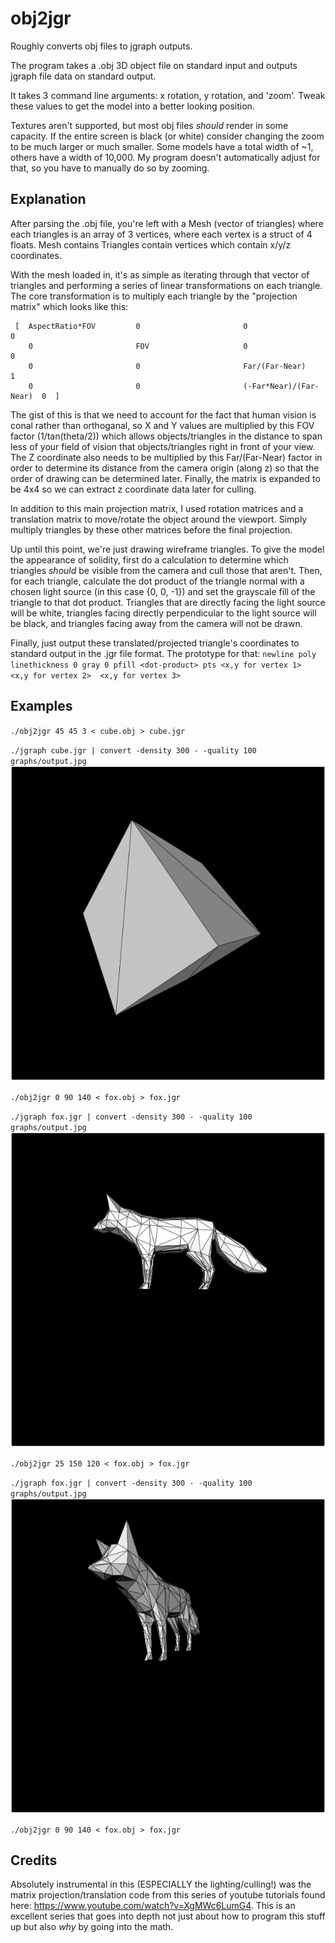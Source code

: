 # obj2jgr
Roughly converts obj files to jgraph outputs.

The program takes a .obj 3D object file on standard input and outputs jgraph file data on standard output.

It takes 3 command line arguments: x rotation, y rotation, and 'zoom'. Tweak these values to get the model into a better looking position.

Textures aren't supported, but most obj files *should* render in some capacity. If the entire screen is black (or white) consider changing the zoom to be much larger or much smaller. Some models have a total width of ~1, others have a width of 10,000. My program doesn't automatically adjust for that, so you have to manually do so by zooming.

## Explanation
After parsing the .obj file, you're left with a Mesh (vector of triangles) where each triangles is an array of 3 vertices, where each vertex is a struct of 4 floats. Mesh contains Triangles contain vertices which contain x/y/z coordinates.

With the mesh loaded in, it's as simple as iterating through that vector of triangles and performing a series of linear transformations on each triangle. The core transformation is to multiply each triangle by the "projection matrix" which looks like this:

```
 [  AspectRatio*FOV         0                       0                       0
    0                       FOV                     0                       0
    0                       0                       Far/(Far-Near)          1
    0                       0                       (-Far*Near)/(Far-Near)  0  ]
```

The gist of this is that we need to account for the fact that human vision is conal rather than orthoganal, so X and Y values are multiplied by this FOV factor (1/tan(theta/2)) which allows objects/triangles in the distance to span less of your field of vision that objects/triangles right in front of your view. The Z coordinate also needs to be multiplied by this Far/(Far-Near) factor in order to determine its distance from the camera origin (along z) so that the order of drawing can be determined later. Finally, the matrix is expanded to be 4x4 so we can extract z coordinate data later for culling.

In addition to this main projection matrix, I used rotation matrices and a translation matrix to move/rotate the object around the viewport. Simply multiply triangles by these other matrices before the final projection.

Up until this point, we're just drawing wireframe triangles. To give the model the appearance of solidity, first do a calculation to determine which triangles *should* be visible from the camera and cull those that aren't. Then, for each triangle, calculate the dot product of the triangle normal with a chosen light source (in this case {0, 0, -1}) and set the grayscale fill of the triangle to that dot product. Triangles that are directly facing the light source will be white, triangles facing directly perpendicular to the light source will be black, and triangles facing away from the camera will not be drawn.

Finally, just output these translated/projected triangle's coordinates to standard output in the .jgr file format. The prototype for that:
`newline poly linethickness 0 gray 0 pfill <dot-product> pts <x,y for vertex 1>  <x,y for vertex 2>  <x,y for vertex 3>`

## Examples
`./obj2jgr 45 45 3 < cube.obj > cube.jgr`

`./jgraph cube.jgr | convert -density 300 - -quality 100 graphs/output.jpg`
![op3](/output3.jpg)

`./obj2jgr 0 90 140 < fox.obj > fox.jgr`

`./jgraph fox.jgr | convert -density 300 - -quality 100 graphs/output.jpg`
![op2](/output2.jpg)

`./obj2jgr 25 150 120 < fox.obj > fox.jgr`

`./jgraph fox.jgr | convert -density 300 - -quality 100 graphs/output.jpg`
![op2](/output1.jpg)


`./obj2jgr 0 90 140 < fox.obj > fox.jgr`

## Credits
Absolutely instrumental in this (ESPECIALLY the lighting/culling!) was the matrix projection/translation code from this series of youtube tutorials found here: https://www.youtube.com/watch?v=XgMWc6LumG4. This is an excellent series that goes into depth not just about how to program this stuff up but also *why* by going into the math.
